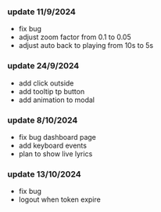 ### update 11/9/2024

-  fix bug
-  adjust zoom factor from 0.1 to 0.05
-  adjust auto back to playing from 10s to 5s

### update 24/9/2024

-  add click outside
-  add tooltip tp button
-  add animation to modal

### update 8/10/2024

-  fix bug dashboard page
-  add keyboard events
-  plan to show live lyrics


### update 13/10/2024
- fix bug
- logout when token expire